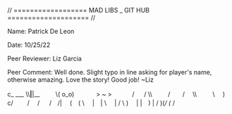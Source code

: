 // ================== MAD LIBS _ GIT HUB ==================== //

Name: Patrick De Leon

Date: 10/25/22

Peer Reviewer: Liz Garcia

Peer Comment: Well done. Slight typo in line asking for player's name, otherwise amazing. Love the story! Good job! ~Liz

c_     ___
  \\\\__|__|__
　　 \\( o_o)
　　　 > ~  >
　　　/ 　 / \\\\
　　 /　　/　 \\\\
　　 \\　 )　　c/
　　/　 /
　 /　/|
　(　( \\ 
　|　|  \\ 
　| / \\ )
　| |　) |
 /  )(_/
(_ /
